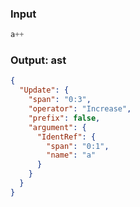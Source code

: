 ### Input
```js
a++
```

### Output: ast
```json
{
  "Update": {
    "span": "0:3",
    "operator": "Increase",
    "prefix": false,
    "argument": {
      "IdentRef": {
        "span": "0:1",
        "name": "a"
      }
    }
  }
}
```
